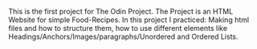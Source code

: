 This is the first project for The Odin Project. The Project is an HTML Website for simple Food-Recipes.
In this project I practiced: Making html files and how to structure them, how to use different elements like Headings/Anchors/Images/paragraphs/Unordered and Ordered Lists.